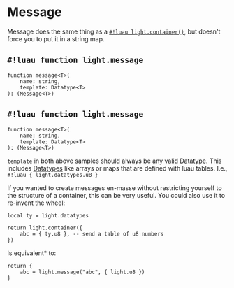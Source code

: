 # Message

Message does the same thing as a [`#!luau light.container()`](./container.md), but doesn't force you to put it in a
string map.

## `#!luau function light.message`

```luau title='<!-- client --> <!-- shared --> <!-- sync --> <!-- async -->'
function message<T>(
    name: string,
    template: Datatype<T>
): (Message<T>)
```

## `#!luau function light.message`

```luau title='<!-- server --> <!-- sync -->'
function message<T>(
    name: string,
    template: Datatype<T>
): (Message<T>)
```

`template` in both above samples should always be any valid [Datatype](../../../datatypes/index.md#what-is-a-datatype).
This includes [Datatypes](../../../datatypes/index.md#what-is-a-datatype) like arrays or maps that are defined with luau tables.
I.e., `#!luau { light.datatypes.u8 }`

If you wanted to create messages en-masse without restricting yourself to the structure of a container, this can be
very useful. You could also use it to re-invent the wheel:

```luau
local ty = light.datatypes

return light.container({
    abc = { ty.u8 }, -- send a table of u8 numbers
})
```

Is equivalent* to:

```luau
return {
    abc = light.message("abc", { light.u8 })
}
```
